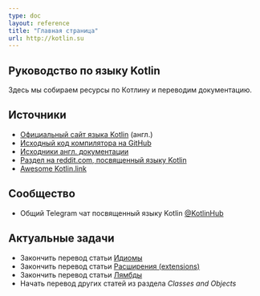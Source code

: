 ```yaml
---
type: doc
layout: reference
title: "Главная страница"
url: http://kotlin.su
---
```



## Руководство по языку Kotlin

Здесь мы собираем ресурсы по Котлину и переводим документацию.


## Источники

* [Официальный сайт языка Kotlin](https://kotlinlang.org) (англ.)
* [Исходный код компилятора на GitHub](https://github.com/JetBrains/kotlin)
* [Исходники англ. документации](https://github.com/JetBrains/kotlin-web-site/tree/master/pages/docs/reference)
* [Раздел на reddit.com, посвященный языку Kotlin](https://www.reddit.com/r/Kotlin)
* [Awesome Kotlin.link](http://kotlin.link)

## Сообщество
* Общий Telegram чат посвященный языку Kotlin [@KotlinHub](https://t.me/KotlinHub)

## Актуальные задачи
  * Закончить перевод статьи [Идиомы](http://www.kotlin.su/docs/reference/idioms.html)
  * Закончить перевод статьи [Расширения (extensions)](http://www.kotlin.su/docs/reference/extensions.html)
  * Закончить перевод статьи [Лямбды](http://www.kotlin.su/docs/reference/lambdas.html)
  * Начать перевод других статей из раздела *Classes and Objects*
